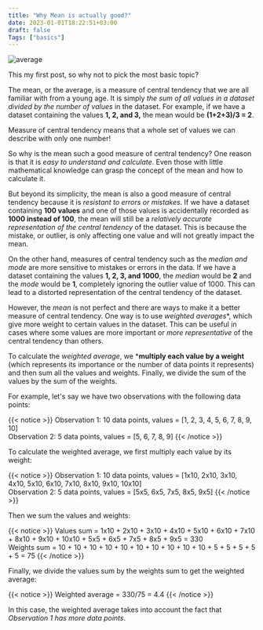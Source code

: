 ```yaml
---
title: "Why Mean is actually good?"
date: 2023-01-01T18:22:51+03:00
draft: false
Tags: ["basics"]
---
```


![average](/images/posts/mean-is-good.png)

This my first post, so why not to pick the most basic topic?

The mean, or the average, is a measure of central tendency that we are all familiar with from a young age.
It is simply *the sum of all values in a dataset divided by the number of values* in the dataset.
For example, if we have a dataset containing the values **1, 2, and 3,** the mean would be **(1+2+3)/3 = 2**.

Measure of central tendency means that a whole set of values we can describe with only one number!

So why is the mean such a good measure of central tendency?
One reason is that it is *easy to understand and calculate*.
Even those with little mathematical knowledge can grasp the concept of the mean and how to calculate it.

But beyond its simplicity, the mean is also a good measure of central tendency because it is *resistant to errors or mistakes*.
If we have a dataset containing **100 values** and one of those values is accidentally recorded as **1000 instead of 100**, the mean will still be a *relatively accurate representation of the central tendency* of the dataset.
This is because the mistake, or outlier, is only affecting one value and will not greatly impact the mean.

On the other hand, measures of central tendency such as the *median and mode* are more sensitive to mistakes or errors in the data.
If we have a dataset containing the values **1, 2, 3, and 1000**, the *median* would be **2** and the *mode* would be **1**, completely ignoring the outlier value of 1000.
This can lead to a distorted representation of the central tendency of the dataset.

However, the *mean* is not perfect and there are ways to make it a better measure of central tendency.
One way is to use *weighted averages**, which give more weight to certain values in the dataset.
This can be useful in cases where some values are more important or *more representative* of the central tendency than others.

To calculate the *weighted average*, we ***multiply each value by a weight** (which represents its importance or the number of data points it represents) and then sum all the values and weights.
Finally, we divide the sum of the values by the sum of the weights.

For example, let's say we have two observations with the following data points:

{{< notice >}} 
Observation 1: 10 data points, values = [1, 2, 3, 4, 5, 6, 7, 8, 9, 10]\
Observation 2: 5 data points, values = [5, 6, 7, 8, 9]
{{< /notice >}}


To calculate the weighted average, we first multiply each value by its weight:

{{< notice >}} 
Observation 1: 10 data points, values = [1x10, 2x10, 3x10, 4x10, 5x10, 6x10, 7x10, 8x10, 9x10, 10x10]\
Observation 2: 5 data points, values = [5x5, 6x5, 7x5, 8x5, 9x5]
{{< /notice >}} 

Then we sum the values and weights:


{{< notice >}} 
Values sum = 1x10 + 2x10 + 3x10 + 4x10 + 5x10 + 6x10 + 7x10 + 8x10 + 9x10 + 10x10 + 5x5 + 6x5 + 7x5 + 8x5 + 9x5 = 330\
Weights sum = 10 + 10 + 10 + 10 + 10 + 10 + 10 + 10 + 10 + 10 + 5 + 5 + 5 + 5 + 5 = 75
{{< /notice >}} 

Finally, we divide the values sum by the weights sum to get the weighted average:

{{< notice >}} 
Weighted average = 330/75 = 4.4
{{< /notice >}} 

In this case, the weighted average takes into account the fact that *Observation 1 has more data points*.
